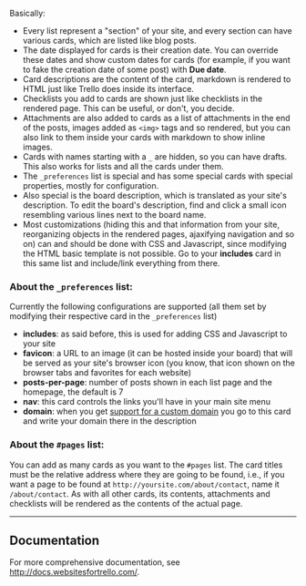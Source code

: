 Basically:

  * Every list represent a "section" of your site, and every section can have various cards, which are listed like blog posts.
  * The date displayed for cards is their creation date. You can override these dates and show custom dates for cards (for example, if you want to fake the creation date of some post) with **Due date**.
  * Card descriptions are the content of the card, markdown is rendered to HTML just like Trello does inside its interface.
  * Checklists you add to cards are shown just like checklists in the rendered page. This can be useful, or don't, you decide.
  * Attachments are also added to cards as a list of attachments in the end of the posts, images added as `<img>` tags and so rendered, but you can also link to them inside your cards with markdown to show inline images.
  * Cards with names starting with a `_` are hidden, so you can have drafts. This also works for lists and all the cards under them.
  * The `_preferences` list is special and has some special cards with special properties, mostly for configuration.
  * Also special is the board description, which is translated as your site's description. To edit the board's description, find and click a small icon resembling various lines next to the board name.
  * Most customizations (hiding this and that information from your site, reorganizing objects in the rendered pages, ajaxifying navigation and so on) can and should be done with CSS and Javascript, since modifying the HTML basic template is not possible. Go to your **includes** card in this same list and include/link everything from there.

### About the `_preferences` list:

Currently the following configurations are supported (all them set by modifying their respective card in the `_preferences` list)

  * __includes__: as said before, this is used for adding CSS and Javascript to your site
  * __favicon__: a URL to an image (it can be hosted inside your board) that will be served as your site's browser icon (you know, that icon shown on the browser tabs and favorites for each website)
  * __posts-per-page__: number of posts shown in each list page and the homepage, the default is 7
  * __nav__: this card controls the links you'll have in your main site menu
  * __domain__: when you get [support for a custom domain](http://websitesfortrello.com/account) you go to this card and write your domain there in the description

### About the `#pages` list:

You can add as many cards as you want to the `#pages` list. The card titles must be the relative address where they are going to be found, i.e., if you want a page to be found at `http://yoursite.com/about/contact`, name it `/about/contact`. As with all other cards, its contents, attachments and checklists will be rendered as the contents of the actual page.

---

## Documentation

For more comprehensive documentation, see http://docs.websitesfortrello.com/.
